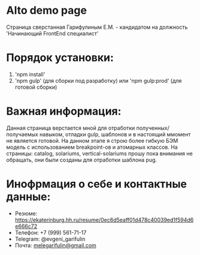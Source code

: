 # Alto demo page
Страница сверстанная Гарифулиным Е.М. - кандидатом на должность 'Начинающий FrontEnd специалист'

Порядок установки:
========================
1.	 'npm install'
2.	 'npm gulp' (для сборки под разработку) или 'npm gulp:prod' (для готовой сборки)

Важная информация:
========================
Данная страница верстается мной для отработки полученных/получаемых навыком, отладки gulp, шаблонов и в настоящий ммомент не является готовой. На данном этапе я строю более гибкую БЭМ модель с использованием breakpoint-ов и атомарных классов. На страницы: catalog, solariums, vertical-solariums прошу пока внимания не обращать, они были созданы для отработки шаблона pug.

Инофрмация о себе и контактные данные:
========================
* Резюме: https://ekaterinburg.hh.ru/resume/0ec6d5eaff01d478c40039ed1f594d6e666c72
* Телефон: +7 (999) 561-71-17
* Telegram: @evgeni_garifulin
* Почта: melegarifulin@gmail.com
